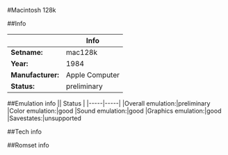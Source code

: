#Macintosh 128k

##Info

||Info|
|-----|-----|
|**Setname:**|mac128k
|**Year:**|1984
|**Manufacturer:**|Apple Computer
|**Status:**|preliminary

##Emulation info
|| Status |
|-----|-----|
|Overall emulation:|preliminary
|Color emulation:|good
|Sound emulation:|good
|Graphics emulation:|good
|Savestates:|unsupported

##Tech info

##Romset info

<!--- START OF EDITED COMMENT DO NOT TOUCH TEXT ABOVE-->
